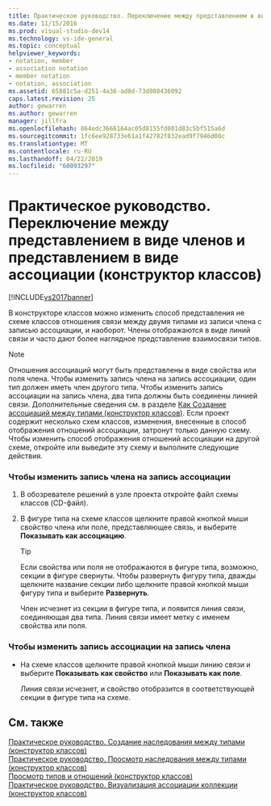 ```yaml
---
title: Практическое руководство. Переключение между представлением в виде членов класса и представлением в виде ассоциации (конструктор классов) | Документация Майкрософт
ms.date: 11/15/2016
ms.prod: visual-studio-dev14
ms.technology: vs-ide-general
ms.topic: conceptual
helpviewer_keywords:
- notation, member
- association notation
- member notation
- notation, association
ms.assetid: 65881c5a-d251-4a36-ad0d-73d088436092
caps.latest.revision: 25
author: gewarren
ms.author: gewarren
manager: jillfra
ms.openlocfilehash: 864edc3666164ac05d8155fd001d83c5bf515a6d
ms.sourcegitcommit: 1fc6ee928733e61a1f42782f832ead9f7946d00c
ms.translationtype: MT
ms.contentlocale: ru-RU
ms.lasthandoff: 04/22/2019
ms.locfileid: "60093297"
---
```

# <a name="how-to-change-between-member-notation-and-association-notation-class-designer"></a>Практическое руководство. Переключение между представлением в виде членов и представлением в виде ассоциации (конструктор классов)
[!INCLUDE[vs2017banner](../includes/vs2017banner.md)]

В конструкторе классов можно изменить способ представления не схеме классов отношения связи между двумя типами из записи члена с записью ассоциации, и наоборот. Члены отображаются в виде линий связи и часто дают более наглядное представление взаимосвязи типов.  
  
> [!NOTE]
>  Отношения ассоциаций могут быть представлены в виде свойства или поля члена. Чтобы изменить запись члена на запись ассоциации, один тип должен иметь член другого типа. Чтобы изменить запись ассоциации на запись члена, два типа должны быть соединены линией связи. Дополнительные сведения см. в разделе [Как Создание ассоциаций между типами (конструктор классов)](../ide/how-to-create-associations-between-types-class-designer.md). Если проект содержит несколько схем классов, изменения, внесенные в способ отображения отношений ассоциации, затронут только данную схему. Чтобы изменить способ отображения отношений ассоциации на другой схеме, откройте или выведите эту схему и выполните следующие действия.  
  
### <a name="to-change-member-notation-to-association-notation"></a>Чтобы изменить запись члена на запись ассоциации  
  
1. В обозревателе решений в узле проекта откройте файл схемы классов (CD-файл).  
  
2. В фигуре типа на схеме классов щелкните правой кнопкой мыши свойство члена или поле, представляющее связь, и выберите **Показывать как ассоциацию**.  
  
    > [!TIP]
    >  Если свойства или поля не отображаются в фигуре типа, возможно, секции в фигуре свернуты. Чтобы развернуть фигуру типа, дважды щелкните название секции либо щелкните правой кнопкой мыши фигуру типа и выберите **Развернуть**.  
  
     Член исчезнет из секции в фигуре типа, и появится линия связи, соединяющая два типа. Линия связи имеет метку с именем свойства или поля.  
  
### <a name="to-change-association-notation-to-member-notation"></a>Чтобы изменить запись ассоциации на запись члена  
  
- На схеме классов щелкните правой кнопкой мыши линию связи и выберите **Показывать как свойство** или **Показывать как поле**.  
  
     Линия связи исчезнет, и свойство отобразится в соответствующей секции в фигуре типа на схеме.  
  
## <a name="see-also"></a>См. также  
 [Практическое руководство. Создание наследования между типами (конструктор классов)](../ide/how-to-create-inheritance-between-types-class-designer.md)   
 [Практическое руководство. Просмотр наследования между типами (конструктор классов)](../ide/how-to-view-inheritance-between-types-class-designer.md)   
 [Просмотр типов и отношений (конструктор классов)](../ide/viewing-types-and-relationships-class-designer.md)   
 [Практическое руководство. Визуализация ассоциации коллекции (конструктор классов)](../ide/how-to-visualize-a-collection-association-class-designer.md)
